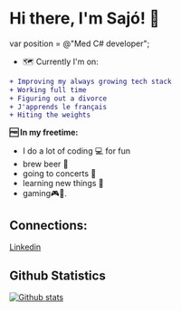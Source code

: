 # Hi there, I'm Sajó! 🧔

var position = @"Med C# developer";

- 🗺️ Currently I'm on:
 ```diff
+ Improving my always growing tech stack
+ Working full time
+ Figuring out a divorce
+ J'apprends le français
+ Hiting the weights
```
**🆓 In my freetime:** 
- I do a lot of coding 💻 for fun 
- brew beer 🍺 
- going to concerts 🎸
- learning new things 📖 
- gaming🎮🎲.


## Connections:
[Linkedin](https://www.linkedin.com/in/rolandsajovolgyi/)

## Github Statistics  
[![Github stats](https://github-readme-stats.vercel.app/api?username=azarath1&count_private=true&show_icons=true&theme=midnight-purple&cache_seconds=2000)](https://github-readme-stats.vercel.app/api?username=azarath1&show_icons=true&theme=midnight-purple&cache_seconds=2000&count_private=true)
